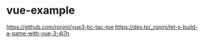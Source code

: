 # vue-example

https://github.com/roninii/vue3-tic-tac-toe
https://dev.to/_ronini/let-s-build-a-game-with-vue-3-4j7n
